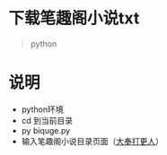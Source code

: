 # 下载笔趣阁小说txt

> python



# 说明

- python环境
- cd 到当前目录
- py biquge.py
- 输入笔趣阁小说目录页面（[大奉打更人](https://www.biqugeu.net/135_135747/)）



